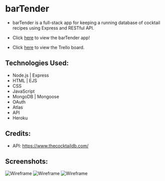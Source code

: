 # barTender

* barTender is a full-stack app for keeping a running database of cocktail recipes using Express and RESTful API.

* Click [here](https://bartenderapp.herokuapp.com/) to view the barTender app!

* Click [here](https://trello.com/b/C98h8T0U/bartender-project-2) to view the Trello board.

## Technologies Used:

* Node.js | Express
* HTML | EJS
* CSS
* JavaScript
* MongoDB | Mongoose
* OAuth
* Atlas
* API
* Heroku

## Credits: 

* API: https://www.thecocktaildb.com/

## Screenshots:

![Wireframe](https://i.imgur.com/aZQk3Sk.png)
![Wireframe](https://i.imgur.com/JXlzfy3.png)
![Wireframe](https://i.imgur.com/BSHbaXk.png)